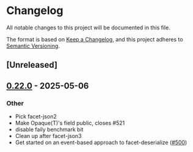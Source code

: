 # Changelog

All notable changes to this project will be documented in this file.

The format is based on [Keep a Changelog](https://keepachangelog.com/en/1.0.0/),
and this project adheres to [Semantic Versioning](https://semver.org/spec/v2.0.0.html).

## [Unreleased]

## [0.22.0](https://github.com/facet-rs/facet/compare/facet-bench-v0.21.0...facet-bench-v0.22.0) - 2025-05-06

### Other

- Pick facet-json2
- Make Opaque<T>(T)'s field public, closes #521
- disable faily benchmark bit
- Clean up after facet-json3
- Get started on an event-based approach to facet-deserialize ([#500](https://github.com/facet-rs/facet/pull/500))
